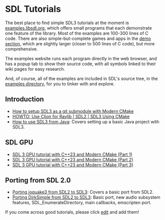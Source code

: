 # SDL Tutorials

The best place to find simple SDL3 tutorials at the moment is [examples.libsdl.org](https://examples.libsdl.org/SDL3/), which offers small programs that each demonstrate one feature of the library. Most of the examples are 100-300 lines of C code. There are also simple-but-complete games and apps in the [demo section](https://examples.libsdl.org/SDL3/demo/), which are slightly larger (closer to 500 lines of C code), but more comprehensive.

The examples website runs each program directly in the web browser, and has a popup tab to show their source code, with all symbols linked to their wiki pages for easy research.

And, of course, all of the examples are included in SDL's source tree, in the [examples directory](https://github.com/libsdl-org/SDL/tree/main/examples), for you to tinker with and explore.

## Introduction

- [How to setup SDL3 as a git submodule with Modern CMake](https://www.youtube.com/watch?v=Mi47TQ4Tsr8)
- [HOWTO: Use Clion for Raylib | SDL2 | SDL3 Using CMake](https://www.youtube.com/watch?v=_i4wRjcp8eU)
- [How to use SDL3 from Java](https://mccue.dev/pages/12-26-24-sdl3-java): Covers setting up a basic Java project with SDL3.

## SDL GPU

- [SDL 3 GPU tutorial with C++23 and Modern CMake (Part 1)](https://www.youtube.com/watch?v=UFuWGECc8w0)
- [SDL 3 GPU tutorial with C++23 and Modern CMake (Part 2)](https://www.youtube.com/watch?v=HYb753diRYA)
- [SDL 3 GPU tutorial with C++23 and Modern CMake (Part 3)](https://www.youtube.com/watch?v=ddi7V0CDkLQ)

## Porting from SDL 2.0

- [Porting ioquake3 from SDL2 to SDL3](https://youtu.be/i3yVqWYFbCE): Covers a basic port from SDL2.
- [Porting DirkSimple from SDL2 to SDL3](https://youtu.be/V_MWXDr3Nu4): Basic port, new audio subsystem features, SDL_EnumerateDirectory, main callbacks, emscripten port.

If you come across good tutorials, please click [edit](https://wiki.libsdl.org/SDL3/Tutorials/FrontPage/edit) and add them!
